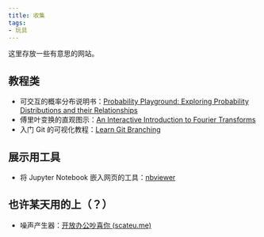 ```yaml
---
title: 收集
tags:
- 玩具
---
```




这里存放一些有意思的网站。

## 教程类

- 可交互的概率分布说明书：[Probability Playground: Exploring Probability Distributions and their Relationships](https://www.acsu.buffalo.edu/~adamcunn/probability/probability.html)
- 傅里叶变换的直观图示：[An Interactive Introduction to Fourier Transforms](https://www.jezzamon.com/fourier/index.html)
- 入门 Git 的可视化教程：[Learn Git Branching](https://learngitbranching.js.org)

## 展示用工具

- 将 Jupyter Notebook 嵌入网页的工具：[nbviewer](https://nbviewer.org/)

## 也许某天用的上（？）
- 噪声产生器：[开放办公吵喜你 (scateu.me)](https://scateu.me/2017/10/30/office-sounds-like-shit.html)